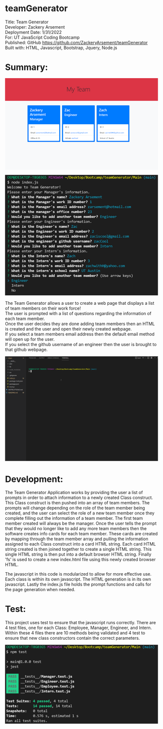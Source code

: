 # teamGenerator
Title: Team Generator \
Developer: Zackery Arsement \
Deployment Date:  1/31/2022 \
For:  UT JavaScript Coding Bootcamp \
Published: GitHub <https://github.com/ZackeryArsement/teamGenerator> \
Built with: HTML, Javascript, Bootstrap, Jquery, Node.js


# Summary: 

![Generated HTML](https://github.com/ZackeryArsement/teamGenerator/blob/main/Assets/images/teamGeneratorPage.png)

![Example of Prompts](https://github.com/ZackeryArsement/teamGenerator/blob/main/Assets/images/teamGeneratorTerminal.png)

The Team Generator allows a user to create a web page that displays a list of team members on their work force! \
The user is prompted with a list of questions regarding the information of each team member. \
Once the user decides they are done adding team members then an HTML is created and the user and open their newly created webpage. \
If you select a team members email address then the default email method will open up for the user. \
If you select the github username of an engineer then the user is brought to that github webpage.

![Gif of Use](https://github.com/ZackeryArsement/teamGenerator/blob/main/Assets/images/teamGenerator.gif)

# Development:
The Team Generator Application works by providing the user a list of prompts in order to attach information to a newly created Class construct. This Class construct is then pushed into an array of team members. The prompts will change depending on the role of the team member being created, and the user can select the role of a new team member once they complete filling out the information of a team member. The first team member created will always be the manager. Once the user tells the prompt that they would no longer like to add any more team members then the software creates info cards for each team member. These cards are created by mapping through the team member array and pulling the information assigned to each Class construct into a card HTML string. Each card HTML string created is then joined together to create a single HTML string. This single HTML string is then put into a default browser HTML string. Finally 'fs' is used to create a new index.html file using this newly created browser HTML.

The javascript in this code is modularized to allow for more effective use. Each class is within its own javascript. The HTML generation is in its own javascript. Lastly the index.js file holds the prompt functions and calls for the page generation when needed.

# Test:

This project uses test to ensure that the javascript runs correctly. There are 4 test files, one for each Class: Employee, Manager, Engineer, and Intern. Within these 4 files there are 10 methods being validated and 4 test to ensure that new class constructors contain the correct parameters.

![Error Test](https://github.com/ZackeryArsement/teamGenerator/blob/main/Assets/images/teamGeneratorTest.png)